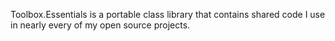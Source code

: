Toolbox.Essentials is a portable class library that contains shared code I use in nearly every of my open source projects.
